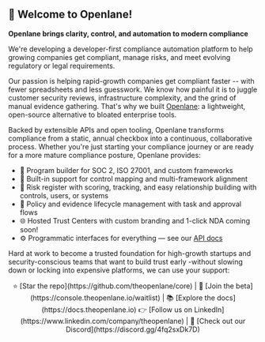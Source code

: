 ##  👋 Welcome to Openlane!

**Openlane brings clarity, control, and automation to modern compliance**

We're developing a developer-first compliance automation platform to help growing companies get compliant, manage risks, and meet evolving regulatory or legal requirements.

Our passion is helping rapid-growth companies get compliant faster -- with fewer spreadsheets and less guesswork. We know how painful it is to juggle customer security reviews, infrastructure complexity, and the grind of manual evidence gathering. That's why we built [Openlane](https://www.theopenlane.io): a lightweight, open-source alternative to bloated enterprise tools.

Backed by extensible APIs and open tooling, Openlane transforms compliance from a static, annual checkbox into a continuous, collaborative process. Whether you're just starting your compliance journey or are ready for a more mature compliance posture, Openlane provides:

- 📜 Program builder for SOC 2, ISO 27001, and custom frameworks
- 📂 Built-in support for control mapping and multi-framework alignment
- 🧠 Risk register with scoring, tracking, and easy relationship building with controls, users, or systems
- 🔄 Policy and evidence lifecycle management with task and approval flows
- 🌐 Hosted Trust Centers with custom branding and 1-click NDA coming soon!
- ⚙️ Programmatic interfaces for everything — see our [API docs](https://docs.theopenlane.io/docs/api)

Hard at work to become a trusted foundation for high-growth startups and security-conscious teams that want to build trust early -without slowing down or locking into expensive platforms, we can use your support:

<div align="center">
⭐ [Star the repo](https://github.com/theopenlane/core)  |
🧪 [Join the beta](https://console.theopenlane.io/waitlist)  |
📚 [Explore the docs](https://docs.theopenlane.io)
👉 [Follow us on LinkedIn](https://www.linkedin.com/company/theopenlane)    |
💬 [Check out our Discord](https://discord.gg/4fq2sxDk7D)
</div>
